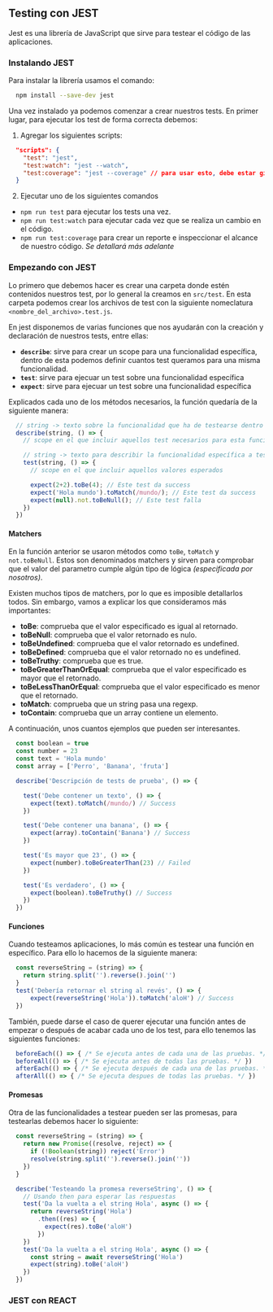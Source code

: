 ## Testing con JEST
Jest es una librería de JavaScript que sirve para testear el código de las aplicaciones.

### Instalando JEST
Para instalar la librería usamos el comando:
```zsh
  npm install --save-dev jest
```

Una vez instalado ya podemos comenzar a crear nuestros tests. En primer lugar, para ejecutar los test de forma correcta debemos:

1. Agregar los siguientes scripts:
```json
  "scripts": {
    "test": "jest",
    "test:watch": "jest --watch",
    "test:coverage": "jest --coverage" // para usar esto, debe estar git inicializado
  }
```
2. Ejecutar uno de los siguientes comandos
  - `npm run test` para ejecutar los tests una vez.
  - `npm run test:watch` para ejecutar cada vez que se realiza un cambio en el código.
  - `npm run test:coverage` para crear un reporte e inspeccionar el alcance de nuestro código. *Se detallará más adelante*

###  Empezando con JEST

Lo primero que debemos hacer es crear una carpeta donde estén contenidos nuestros test, por lo general la creamos en `src/test`. En esta carpeta podemos crear los archivos de test con la siguiente nomeclatura `<nombre_del_archivo>.test.js`.

En jest disponemos de varias funciones que nos ayudarán con la creación y declaración de nuestros tests, entre ellas:

- **`describe`**: sirve para crear un scope para una funcionalidad específica, dentro de esta podemos definir cuantos test queramos para una misma funcionalidad.
- **`test`**: sirve para ejecuar un test sobre una funcionalidad específica
- **`expect`**: sirve para ejecuar un test sobre una funcionalidad específica

Explicados cada uno de los métodos necesarios, la función quedaría de la siguiente manera:
```js
  // string -> texto sobre la funcionalidad que ha de testearse dentro
  describe(string, () => {
    // scope en el que incluir aquellos test necesarios para esta funcionalidad

    // string -> texto para describir la funcionalidad específica a testear
    test(string, () => {
      // scope en el que incluir aquellos valores esperados

      expect(2+2).toBe(4); // Este test da success
      expect('Hola mundo').toMatch(/mundo/); // Este test da success
      expect(null).not.toBeNull(); // Este test falla
    })
  })  
```

#### Matchers

En la función anterior se usaron métodos como `toBe`, `toMatch` y `not.toBeNull`. Estos son denominados matchers y sirven para comprobar que el valor del parametro cumple algún tipo de lógica *(especificada por nosotros)*.

Existen muchos tipos de matchers, por lo que es imposible detallarlos todos. Sin embargo, vamos a explicar los que consideramos más importantes:

  - **toBe**: comprueba que el valor especificado es igual al retornado.
  - **toBeNull**: comprueba que el valor retornado es nulo.
  - **toBeUndefined**: comprueba que el valor retornado es undefined.
  - **toBeDefined**: comprueba que el valor retornado no es undefined.
  - **toBeTruthy**: comprueba que es true.
  - **toBeGreaterThanOrEqual**: comprueba que el valor especificado es mayor que el retornado.
  - **toBeLessThanOrEqual**: comprueba que el valor especificado es menor que el retornado.
  - **toMatch**: comprueba que un string pasa una regexp.
  - **toContain**:  comprueba que un array contiene un elemento.

A continuación, unos cuantos ejemplos que pueden ser interesantes.

```js
  const boolean = true
  const number = 23
  const text = 'Hola mundo'
  const array = ['Perro', 'Banana', 'fruta']

  describe('Descripción de tests de prueba', () => {

    test('Debe contener un texto', () => {
      expect(text).toMatch(/mundo/) // Success
    })

    test('Debe contener una banana', () => {
      expect(array).toContain('Banana') // Success
    })

    test('Es mayor que 23', () => {
      expect(number).toBeGreaterThan(23) // Failed
    })

    test('Es verdadero', () => {
      expect(boolean).toBeTruthy() // Success
    })
  })
```

#### Funciones

Cuando testeamos aplicaciones, lo más común es testear una función en específico. Para ello lo hacemos de la siguiente manera:

```js
  const reverseString = (string) => {
    return string.split('').reverse().join('')
  }
  test('Debería retornar el string al revés', () => {
      expect(reverseString('Hola')).toMatch('aloH') // Success
  })
```

También, puede darse el caso de querer ejecutar una función antes de empezar o después de acabar cada uno de los test, para ello tenemos las siguientes funciones:

```js
  beforeEach(() => { /* Se ejecuta antes de cada una de las pruebas. */ })
  beforeAll(() => { /* Se ejecuta antes de todas las pruebas. */ })
  afterEach(() => { /* Se ejecuta después de cada una de las pruebas. */ })
  afterAll(() => { /* Se ejecuta despues de todas las pruebas. */ })
```

#### Promesas

Otra de las funcionalidades a testear pueden ser las promesas, para testearlas debemos hacer lo siguiente:

```js
  const reverseString = (string) => {
    return new Promise((resolve, reject) => {
      if (!Boolean(string)) reject('Error')
      resolve(string.split('').reverse().join(''))
    })
  }

  describe('Testeando la promesa reverseString', () => {
    // Usando then para esperar las respuestas
    test('Da la vuelta a el string Hola', async () => {
      return reverseString('Hola')
        .then((res) => {
          expect(res).toBe('aloH')
        })
    })
    test('Da la vuelta a el string Hola', async () => {
      const string = await reverseString('Hola')
      expect(string).toBe('aloH')
    })
  })
```

###  JEST con REACT



